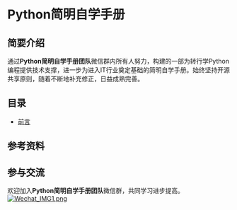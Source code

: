 # Python简明自学手册

## 简要介绍

通过**Python简明自学手册团队**微信群内所有人努力，构建的一部为转行学Python编程提供技术支撑，进一步为进入IT行业奠定基础的简明自学手册。始终坚持开源共享原则，随着不断地补充修正，日益成熟完善。

## 目录

* [前言](https://github.com/MrWang1214/Python_Concise_Handbook/blob/master/%E8%BD%AC%E8%A1%8C%E4%B9%8B%E5%88%9D/%E7%BC%96%E7%A8%8B%E6%98%AF%E4%BB%80%E4%B9%88%EF%BC%9FPython%E5%8F%88%E6%98%AF%E4%BB%80%E4%B9%88%EF%BC%9F.md)

## 参考资料

## 参与交流

欢迎加入**Python简明自学手册团队**微信群，共同学习进步提高。
[![Wechat_IMG1.png](https://s26.postimg.org/pobh4yn89/Wechat_IMG1.png)](https://postimg.org/image/z8v3ruck5/)
